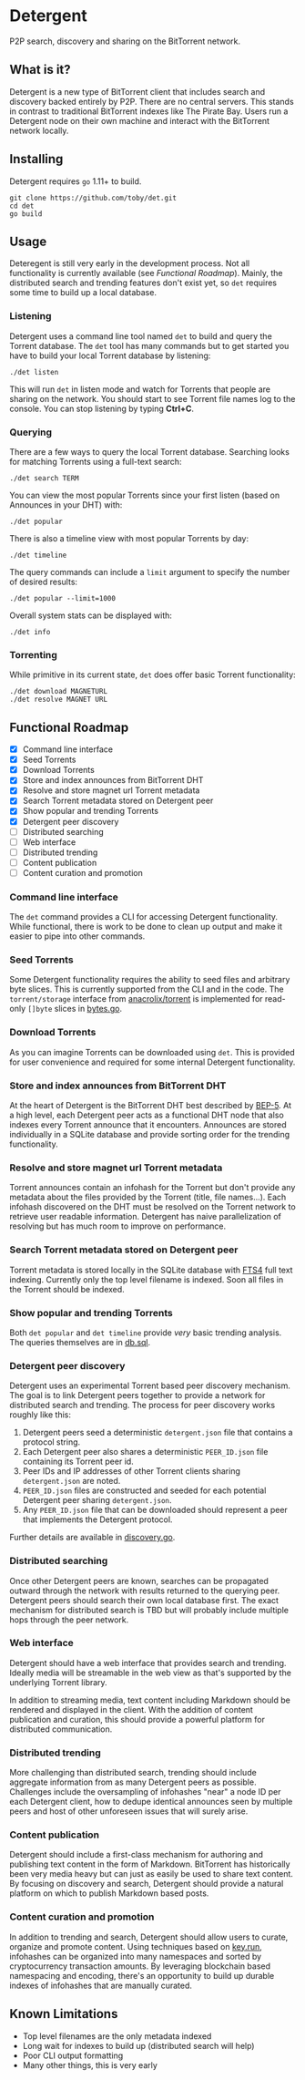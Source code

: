 # Detergent

P2P search, discovery and sharing on the BitTorrent network.

## What is it?

Detergent is a new type of BitTorrent client that includes search and discovery
backed entirely by P2P. There are no central servers. This stands in contrast
to traditional BitTorrent indexes like The Pirate Bay. Users run a Detergent
node on their own machine and interact with the BitTorrent network locally.

## Installing

Detergent requires `go` 1.11+ to build.

```
git clone https://github.com/toby/det.git
cd det
go build
```

## Usage

Deteregent is still very early in the development process. Not all
functionality is currently available (see *Functional Roadmap*). Mainly, the
distributed search and trending features don't exist yet, so `det` requires
some time to build up a local database.

### Listening

Detergent uses a command line tool named `det` to build and query the Torrent
database. The `det` tool has many commands but to get started you have to build
your local Torrent database by listening:

`./det listen`

This will run `det` in listen mode and watch for Torrents that people are
sharing on the network. You should start to see Torrent file names log to the
console. You can stop listening by typing **Ctrl+C**.

### Querying

There are a few ways to query the local Torrent database. Searching looks for
matching Torrents using a full-text search:

`./det search TERM`

You can view the most popular Torrents since your first listen (based on
Announces in your DHT) with:

`./det popular`

There is also a timeline view with most popular Torrents by day:

`./det timeline`

The query commands can include a `limit` argument to specify the number of
desired results:

`./det popular --limit=1000`

Overall system stats can be displayed with:

`./det info`

### Torrenting

While primitive in its current state, `det` does offer basic Torrent functionality:

```
./det download MAGNETURL
./det resolve MAGNET URL
```

## Functional Roadmap

- [x] Command line interface
- [x] Seed Torrents
- [x] Download Torrents
- [x] Store and index announces from BitTorrent DHT
- [x] Resolve and store magnet url Torrent metadata
- [x] Search Torrent metadata stored on Detergent peer
- [x] Show popular and trending Torrents
- [x] Detergent peer discovery
- [ ] Distributed searching
- [ ] Web interface
- [ ] Distributed trending
- [ ] Content publication
- [ ] Content curation and promotion

### Command line interface

The `det` command provides a CLI for accessing Detergent functionality. While
functional, there is work to be done to clean up output and make it easier to
pipe into other commands.

### Seed Torrents

Some Detergent functionality requires the ability to seed files and arbitrary
byte slices. This is currently supported from the CLI and in the code. The
`torrent/storage` interface from [anacrolix/torrent](https://github.com/anacrolix/torrent)
is implemented for read-only `[]byte` slices in [bytes.go](https://github.com/toby/det/blob/master/bytes.go).

### Download Torrents

As you can imagine Torrents can be downloaded using `det`. This is provided for
user convenience and required for some internal Detergent functionality.

### Store and index announces from BitTorrent DHT

At the heart of Detergent is the BitTorrent DHT best described by
[BEP-5](http://www.bittorrent.org/beps/bep_0005.html). At a high level, each
Detergent peer acts as a functional DHT node that also indexes every Torrent
announce that it encounters. Announces are stored individually in a SQLite
database and provide sorting order for the trending functionality.

### Resolve and store magnet url Torrent metadata

Torrent announces contain an infohash for the Torrent but don't provide any
metadata about the files provided by the Torrent (title, file names...). Each
infohash discovered on the DHT must be resolved on the Torrent network to
retrieve user readable information. Detergent has naive parallelization of
resolving but has much room to improve on performance.

### Search Torrent metadata stored on Detergent peer

Torrent metadata is stored locally in the SQLite database with
[FTS4](https://www.sqlite.org/fts3.html) full text indexing. Currently only the
top level filename is indexed. Soon all files in the Torrent should be indexed.

### Show popular and trending Torrents

Both `det popular` and `det timeline` provide *very* basic trending analysis.
The queries themselves are in [db.sql](https://github.com/toby/det/blob/master/sql/db.sql).

### Detergent peer discovery

Detergent uses an experimental Torrent based peer discovery mechanism. The goal
is to link Detergent peers together to provide a network for distributed search
and trending. The process for peer discovery works roughly like this:

1. Detergent peers seed a deterministic `detergent.json` file that contains a protocol string.
2. Each Detergent peer also shares a deterministic `PEER_ID.json` file containing its Torrent peer id.
3. Peer IDs and IP addresses of other Torrent clients sharing `detergent.json` are noted.
4. `PEER_ID.json` files are constructed and seeded for each potential Detergent peer sharing `detergent.json`.
5. Any `PEER_ID.json` file that can be downloaded should represent a peer that implements the Detergent protocol.

Further details are available in [discovery.go](https://github.com/toby/det/blob/master/discovery.go).

### Distributed searching

Once other Detergent peers are known, searches can be propagated outward
through the network with results returned to the querying peer. Detergent peers
should search their own local database first. The exact mechanism for
distributed search is TBD but will probably include multiple hops through the
peer network.

### Web interface

Detergent should have a web interface that provides search and trending.
Ideally media will be streamable in the web view as that's supported by the
underlying Torrent library.

In addition to streaming media, text content including Markdown should be
rendered and displayed in the client. With the addition of content publication
and curation, this should provide a powerful platform for distributed
communication.

### Distributed trending

More challenging than distributed search, trending should include aggregate
information from as many Detergent peers as possible. Challenges include the
oversampling of infohashes "near" a node ID per each Detergent client, how to
dedupe identical announces seen by multiple peers and host of other unforeseen
issues that will surely arise.


### Content publication

Detergent should include a first-class mechanism for authoring and publishing
text content in the form of Markdown. BitTorrent has historically been very
media heavy but can just as easily be used to share text content. By focusing
on discovery and search, Detergent should provide a natural platform on which
to publish Markdown based posts.

### Content curation and promotion

In addition to trending and search, Detergent should allow users to curate,
organize and promote content. Using techniques based on
[key.run](https://github.com/toby/keyrun), infohashes can be organized
into many namespaces and sorted by cryptocurrency transaction amounts. By
leveraging blockchain based namespacing and encoding, there's an opportunity to
build up durable indexes of infohashes that are manually curated.

## Known Limitations

* Top level filenames are the only metadata indexed
* Long wait for indexes to build up (distributed search will help)
* Poor CLI output formatting
* Many other things, this is very early
